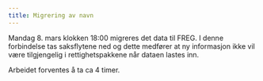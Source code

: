 ```yaml
---
title: Migrering av navn 
---
```


Mandag 8. mars klokken 18:00 migreres det data til FREG. I denne forbindelse tas saksflytene ned og dette medfører at ny informasjon ikke vil være tilgjengelig i rettighetspakkene når dataen lastes inn. 


Arbeidet forventes å ta ca 4 timer.  
